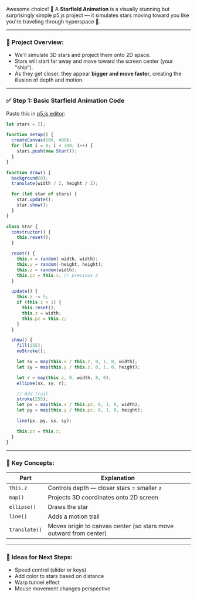 Awesome choice! 🌌 A **Starfield Animation** is a visually stunning but surprisingly simple p5.js project — it simulates stars moving toward you like you're traveling through hyperspace 🚀.

---

### 🌠 Project Overview:

* We'll simulate 3D stars and project them onto 2D space.
* Stars will start far away and move toward the screen center (your "ship").
* As they get closer, they appear **bigger and move faster**, creating the illusion of depth and motion.

---

### ✅ Step 1: Basic Starfield Animation Code

Paste this in [p5.js editor](https://editor.p5js.org):

```js
let stars = [];

function setup() {
  createCanvas(600, 400);
  for (let i = 0; i < 300; i++) {
    stars.push(new Star());
  }
}

function draw() {
  background(0);
  translate(width / 2, height / 2);

  for (let star of stars) {
    star.update();
    star.show();
  }
}

class Star {
  constructor() {
    this.reset();
  }

  reset() {
    this.x = random(-width, width);
    this.y = random(-height, height);
    this.z = random(width);
    this.pz = this.z; // previous z
  }

  update() {
    this.z -= 5;
    if (this.z < 1) {
      this.reset();
      this.z = width;
      this.pz = this.z;
    }
  }

  show() {
    fill(255);
    noStroke();

    let sx = map(this.x / this.z, 0, 1, 0, width);
    let sy = map(this.y / this.z, 0, 1, 0, height);

    let r = map(this.z, 0, width, 8, 0);
    ellipse(sx, sy, r);

    // Add trail
    stroke(255);
    let px = map(this.x / this.pz, 0, 1, 0, width);
    let py = map(this.y / this.pz, 0, 1, 0, height);

    line(px, py, sx, sy);

    this.pz = this.z;
  }
}
```

---

### 🧠 Key Concepts:

| Part          | Explanation                                                       |
| ------------- | ----------------------------------------------------------------- |
| `this.z`      | Controls depth — closer stars = smaller `z`                       |
| `map()`       | Projects 3D coordinates onto 2D screen                            |
| `ellipse()`   | Draws the star                                                    |
| `line()`      | Adds a motion trail                                               |
| `translate()` | Moves origin to canvas center (so stars move outward from center) |

---

### 🚀 Ideas for Next Steps:

* Speed control (slider or keys)
* Add color to stars based on distance
* Warp tunnel effect
* Mouse movement changes perspective
